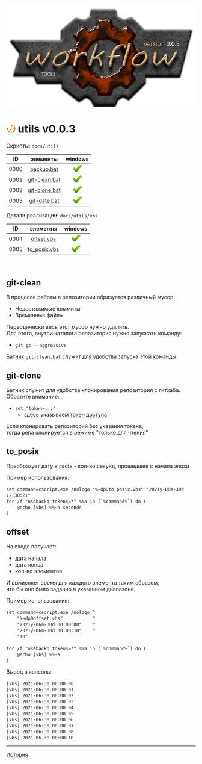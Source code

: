 [![logo](../logo.png)](../home.md "for developers") 

[P]: ../icons/progress.png  "в процессе..."
[S]: ../icons/success.png   "ошибок не обнаружено"
[F]: ../icons/failed.png    "была выявлена ошибка"
[D]: ../icons/danger.png    "дефекты, недоработки, некритичные баги"
[E]: ../icons/empty.png     "нет данных"
[B]: ../icons/bug.png       "обнаружен баг"
[N]: ../icons/na.png        "функциональность не доступна"

<a name="main"></a>
[![P]][M] utils v0.0.3
======================

Скрипты: `docs/utils`  

| **ID** |         элементы         |   windows  |  
|:------:|:------------------------:|:----------:|  
|  0000  | [backup.bat][00]         | [![S]][00] |  
|  0001  | [git-clean.bat][01]      | [![S]][01] |  
|  0002  | [git-clone.bat][02]      | [![S]][02] |  
|  0003  | [git-date.bat][03]       | [![S]][03] |  

Детали реализации: `docs/utils/vbs`  

| **ID** |      элементы      |   windows  |  
|:------:|:------------------:|:----------:|  
|  0004  | [offset.vbs][04]   | [![S]][04] |  
|  0005  | [to_posix.vbs][05] | [![S]][05] |  

<br/>

[M]: #main  "утилиты обслуживания репозитория"

[00]: docs/backup.md     "для бэкапов"
[01]: #git-clean         "очистка репозитория от мусора"
[02]: #git-clone         "пример-иллюстрация команды клонирования репозитория"
[03]: docs/git-date.md   "батник умеет изменять даты коммитов"
[04]: #offset            "определяет список дат"
[05]: #to_posix          "преобразует дату в posix (кол-во секунд с начала эпохи)"


git-clean
---------
В процессе работы в репозитории образуется различный мусор:  
  - Недостяжимые коммиты  
  - Временные файлы  

Переодически весь этот мусор нужно удалять.  
Для этого, внутри каталога репозитория нужно запускать команду:  
  - `git gc --aggressive`  

Батник `git-clean.bat` служит для удобства запуска этой команды.  

git-clone
---------
Батник служит для удобства клонирования репозитория с гитхаба.  
Обратите внимание:  
  - `set "token=..."`  
    - здесь указываем [токен доступа][TOKEN]  

Если клонировать репозиторий без указания токена,  
тогда репа клонируется в режиме "только для чтения"  

to_posix
--------
Преобразует дату в `posix` - кол-во секунд, прошедшее с начала эпохи  

Пример использования:  

```
set command=cscript.exe /nologo "%~dp0to_posix.vbs" "2021y-06m-30d 12:30:21"
for /f "usebackq tokens=*" %%a in (`%command%`) do (
    @echo [vbs] %%~a seconds
)
```

offset
------
На входе получает:  
  - дата начала  
  - дата конца  
  - кол-во элементов

И вычисляет время для каждого элемента таким образом,  
что бы оно было заданно в указанном диапазоне.  

Пример использования:  

```
set command=cscript.exe /nologo ^
    "%~dp0offset.vbs"           ^
    "2021y-06m-30d 00:00:00"    ^
    "2021y-06m-30d 00:00:10"    ^
    "10"

for /f "usebackq tokens=*" %%a in (`%command%`) do (
    @echo [vbs] %%~a
)
```

Вывод в консоль:  

```
[vbs] 2021-06-30 00:00:00
[vbs] 2021-06-30 00:00:01
[vbs] 2021-06-30 00:00:02
[vbs] 2021-06-30 00:00:03
[vbs] 2021-06-30 00:00:04
[vbs] 2021-06-30 00:00:05
[vbs] 2021-06-30 00:00:06
[vbs] 2021-06-30 00:00:07
[vbs] 2021-06-30 00:00:08
[vbs] 2021-06-30 00:00:10
```
------------------------------------------------------------------

[TOKEN]: https://docs.github.com/en/github/authenticating-to-github/keeping-your-account-and-data-secure/creating-a-personal-access-token

[История](../history.md)  
